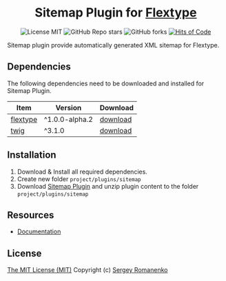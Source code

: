 <h1 align="center">Sitemap Plugin for <a href="https://awilum.github.io/flextype">Flextype</a></h1>

<p align="center">
<img src="https://img.shields.io/badge/license-MIT-blue.svg?label=License" alt="License MIT"> <img alt="GitHub Repo stars" src="https://img.shields.io/github/stars/flextype-plugins/sitemap?label=Stars"> <img alt="GitHub forks" src="https://img.shields.io/github/forks/flextype-plugins/sitemap?label=Forks"> <a href="https://hitsofcode.com"><img alt="Hits of Code" src="https://hitsofcode.com/github/flextype-plugins/sitemap?branch=3.x"></a>
</p>

Sitemap plugin provide automatically generated XML sitemap for Flextype.

## Dependencies

The following dependencies need to be downloaded and installed for Sitemap Plugin.

| Item | Version | Download |
|---|---|---|
| [flextype](https://github.com/flextype/flextype) | ^1.0.0-alpha.2 | [download](https://github.com/flextype/flextype/releases) |
| [twig](https://github.com/flextype-plugins/twig) | ^3.1.0 | [download](https://github.com/flextype-plugins/twig/releases) |

## Installation

1. Download & Install all required dependencies.
2. Create new folder `project/plugins/sitemap`
3. Download [Sitemap Plugin](https://github.com/flextype-plugins/sitemap/releases) and unzip plugin content to the folder `project/plugins/sitemap`

## Resources
* [Documentation](https://awilum.github.io/flextype/downloads/extend/plugins/sitemap)

## License
[The MIT License (MIT)](https://github.com/flextype-plugins/sitemap/blob/master/LICENSE.txt)
Copyright (c) [Sergey Romanenko](https://github.com/Awilum)
